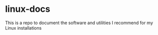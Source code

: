 # linux-docs
This is a repo to document the software and utilities I recommend for my Linux installations
